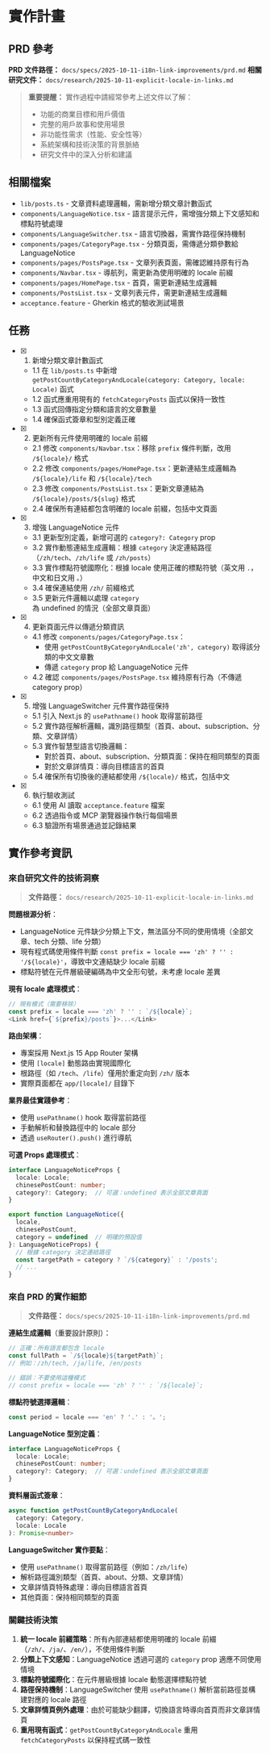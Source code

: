 # 實作計畫

## PRD 參考

**PRD 文件路徑：** `docs/specs/2025-10-11-i18n-link-improvements/prd.md`
**相關研究文件：** `docs/research/2025-10-11-explicit-locale-in-links.md`

> **重要提醒：** 實作過程中請經常參考上述文件以了解：
>
> - 功能的商業目標和用戶價值
> - 完整的用戶故事和使用場景
> - 非功能性需求（性能、安全性等）
> - 系統架構和技術決策的背景脈絡
> - 研究文件中的深入分析和建議

## 相關檔案

- `lib/posts.ts` - 文章資料處理邏輯，需新增分類文章計數函式
- `components/LanguageNotice.tsx` - 語言提示元件，需增強分類上下文感知和標點符號處理
- `components/LanguageSwitcher.tsx` - 語言切換器，需實作路徑保持機制
- `components/pages/CategoryPage.tsx` - 分類頁面，需傳遞分類參數給 LanguageNotice
- `components/pages/PostsPage.tsx` - 文章列表頁面，需確認維持原有行為
- `components/Navbar.tsx` - 導航列，需更新為使用明確的 locale 前綴
- `components/pages/HomePage.tsx` - 首頁，需更新連結生成邏輯
- `components/PostsList.tsx` - 文章列表元件，需更新連結生成邏輯
- `acceptance.feature` - Gherkin 格式的驗收測試場景

## 任務

- [x] 1. 新增分類文章計數函式
  - 1.1 在 `lib/posts.ts` 中新增 `getPostCountByCategoryAndLocale(category: Category, locale: Locale)` 函式
  - 1.2 函式應重用現有的 `fetchCategoryPosts` 函式以保持一致性
  - 1.3 函式回傳指定分類和語言的文章數量
  - 1.4 確保函式簽章和型別定義正確

- [x] 2. 更新所有元件使用明確的 locale 前綴
  - 2.1 修改 `components/Navbar.tsx`：移除 `prefix` 條件判斷，改用 `/${locale}/` 格式
  - 2.2 修改 `components/pages/HomePage.tsx`：更新連結生成邏輯為 `/${locale}/life` 和 `/${locale}/tech`
  - 2.3 修改 `components/PostsList.tsx`：更新文章連結為 `/${locale}/posts/${slug}` 格式
  - 2.4 確保所有連結都包含明確的 locale 前綴，包括中文頁面

- [x] 3. 增強 LanguageNotice 元件
  - 3.1 更新型別定義，新增可選的 `category?: Category` prop
  - 3.2 實作動態連結生成邏輯：根據 `category` 決定連結路徑（`/zh/tech`、`/zh/life` 或 `/zh/posts`）
  - 3.3 實作標點符號國際化：根據 locale 使用正確的標點符號（英文用 `.`，中文和日文用 `。`）
  - 3.4 確保連結使用 `/zh/` 前綴格式
  - 3.5 更新元件邏輯以處理 `category` 為 undefined 的情況（全部文章頁面）

- [x] 4. 更新頁面元件以傳遞分類資訊
  - 4.1 修改 `components/pages/CategoryPage.tsx`：
    - 使用 `getPostCountByCategoryAndLocale('zh', category)` 取得該分類的中文文章數
    - 傳遞 `category` prop 給 LanguageNotice 元件
  - 4.2 確認 `components/pages/PostsPage.tsx` 維持原有行為（不傳遞 category prop）

- [x] 5. 增強 LanguageSwitcher 元件實作路徑保持
  - 5.1 引入 Next.js 的 `usePathname()` hook 取得當前路徑
  - 5.2 實作路徑解析邏輯，識別路徑類型（首頁、about、subscription、分類、文章詳情）
  - 5.3 實作智慧型語言切換邏輯：
    - 對於首頁、about、subscription、分類頁面：保持在相同類型的頁面
    - 對於文章詳情頁：導向目標語言的首頁
  - 5.4 確保所有切換後的連結都使用 `/${locale}/` 格式，包括中文

- [x] 6. 執行驗收測試
  - 6.1 使用 AI 讀取 `acceptance.feature` 檔案
  - 6.2 透過指令或 MCP 瀏覽器操作執行每個場景
  - 6.3 驗證所有場景通過並記錄結果

## 實作參考資訊

### 來自研究文件的技術洞察
> **文件路徑：** `docs/research/2025-10-11-explicit-locale-in-links.md`

**問題根源分析**：
- LanguageNotice 元件缺少分類上下文，無法區分不同的使用情境（全部文章、tech 分類、life 分類）
- 現有程式碼使用條件判斷 `const prefix = locale === 'zh' ? '' : '/${locale}'`，導致中文連結缺少 locale 前綴
- 標點符號在元件層級硬編碼為中文全形句號，未考慮 locale 差異

**現有 locale 處理模式**：
```typescript
// 現有模式（需要移除）
const prefix = locale === 'zh' ? '' : `/${locale}`;
<Link href={`${prefix}/posts`}>...</Link>
```

**路由架構**：
- 專案採用 Next.js 15 App Router 架構
- 使用 `[locale]` 動態路由實現國際化
- 根路徑（如 `/tech`、`/life`）僅用於重定向到 `/zh/` 版本
- 實際頁面都在 `app/[locale]/` 目錄下

**業界最佳實踐參考**：
- 使用 `usePathname()` hook 取得當前路徑
- 手動解析和替換路徑中的 locale 部分
- 透過 `useRouter().push()` 進行導航

**可選 Props 處理模式**：
```typescript
interface LanguageNoticeProps {
  locale: Locale;
  chinesePostCount: number;
  category?: Category;  // 可選：undefined 表示全部文章頁面
}

export function LanguageNotice({
  locale,
  chinesePostCount,
  category = undefined  // 明確的預設值
}: LanguageNoticeProps) {
  // 根據 category 決定連結路徑
  const targetPath = category ? `/${category}` : '/posts';
  // ...
}
```

### 來自 PRD 的實作細節
> **文件路徑：** `docs/specs/2025-10-11-i18n-link-improvements/prd.md`

**連結生成邏輯**（重要設計原則）：
```typescript
// 正確：所有語言都包含 locale
const fullPath = `/${locale}${targetPath}`;
// 例如：/zh/tech, /ja/life, /en/posts

// 錯誤：不要使用這種模式
// const prefix = locale === 'zh' ? '' : `/${locale}`;
```

**標點符號選擇邏輯**：
```typescript
const period = locale === 'en' ? '.' : '。';
```

**LanguageNotice 型別定義**：
```typescript
interface LanguageNoticeProps {
  locale: Locale;
  chinesePostCount: number;
  category?: Category;  // 可選：undefined 表示全部文章頁面
}
```

**資料層函式簽章**：
```typescript
async function getPostCountByCategoryAndLocale(
  category: Category,
  locale: Locale
): Promise<number>
```

**LanguageSwitcher 實作要點**：
- 使用 `usePathname()` 取得當前路徑（例如：`/zh/life`）
- 解析路徑識別類型（首頁、about、分類、文章詳情）
- 文章詳情頁特殊處理：導向目標語言首頁
- 其他頁面：保持相同類型的頁面

### 關鍵技術決策
1. **統一 locale 前綴策略**：所有內部連結都使用明確的 locale 前綴（`/zh/`、`/ja/`、`/en/`），不使用條件判斷
2. **分類上下文感知**：LanguageNotice 透過可選的 `category` prop 適應不同使用情境
3. **標點符號國際化**：在元件層級根據 locale 動態選擇標點符號
4. **路徑保持機制**：LanguageSwitcher 使用 `usePathname()` 解析當前路徑並構建對應的 locale 路徑
5. **文章詳情頁例外處理**：由於可能缺少翻譯，切換語言時導向首頁而非文章詳情頁
6. **重用現有函式**：`getPostCountByCategoryAndLocale` 重用 `fetchCategoryPosts` 以保持程式碼一致性
